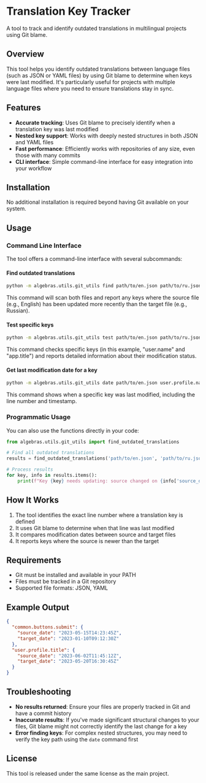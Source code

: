 # Translation Key Tracker

A tool to track and identify outdated translations in multilingual projects using Git blame.

## Overview

This tool helps you identify outdated translations between language files (such as JSON or YAML files) by using Git blame to determine when keys were last modified. It's particularly useful for projects with multiple language files where you need to ensure translations stay in sync.

## Features

- **Accurate tracking**: Uses Git blame to precisely identify when a translation key was last modified
- **Nested key support**: Works with deeply nested structures in both JSON and YAML files
- **Fast performance**: Efficiently works with repositories of any size, even those with many commits
- **CLI interface**: Simple command-line interface for easy integration into your workflow

## Installation

No additional installation is required beyond having Git available on your system.

## Usage

### Command Line Interface

The tool offers a command-line interface with several subcommands:

#### Find outdated translations

```bash
python -m algebras.utils.git_utils find path/to/en.json path/to/ru.json
```

This command will scan both files and report any keys where the source file (e.g., English) has been updated more recently than the target file (e.g., Russian).

#### Test specific keys

```bash
python -m algebras.utils.git_utils test path/to/en.json path/to/ru.json user.name app.title 
```

This command checks specific keys (in this example, "user.name" and "app.title") and reports detailed information about their modification status.

#### Get last modification date for a key

```bash
python -m algebras.utils.git_utils date path/to/en.json user.profile.name
```

This command shows when a specific key was last modified, including the line number and timestamp.

### Programmatic Usage

You can also use the functions directly in your code:

```python
from algebras.utils.git_utils import find_outdated_translations

# Find all outdated translations
results = find_outdated_translations('path/to/en.json', 'path/to/ru.json')

# Process results
for key, info in results.items():
    print(f"Key {key} needs updating: source changed on {info['source_date']}")
```

## How It Works

1. The tool identifies the exact line number where a translation key is defined
2. It uses Git blame to determine when that line was last modified
3. It compares modification dates between source and target files
4. It reports keys where the source is newer than the target

## Requirements

- Git must be installed and available in your PATH
- Files must be tracked in a Git repository
- Supported file formats: JSON, YAML

## Example Output

```json
{
  "common.buttons.submit": {
    "source_date": "2023-05-15T14:23:45Z",
    "target_date": "2023-01-10T09:12:30Z"
  },
  "user.profile.title": {
    "source_date": "2023-06-02T11:45:12Z",
    "target_date": "2023-05-20T16:30:45Z"
  }
}
```

## Troubleshooting

- **No results returned**: Ensure your files are properly tracked in Git and have a commit history
- **Inaccurate results**: If you've made significant structural changes to your files, Git blame might not correctly identify the last change for a key
- **Error finding keys**: For complex nested structures, you may need to verify the key path using the `date` command first

## License

This tool is released under the same license as the main project. 